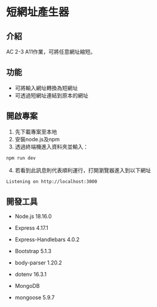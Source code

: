 # 短網址產生器

## 介紹
AC 2-3 A11作業，可將任意網址縮短。


## 功能 
- 可將輸入網址轉換為短網址
- 可透過短網址連結到原本的網址


## 開啟專案

1. 先下載專案至本地
2. 安裝node.js及npm
3. 透過終端機進入資料夾並輸入：

  ```bash
  npm run dev
  ```

4. 若看到此訊息則代表順利運行，打開瀏覽器進入到以下網址
  
  ```bash
  Listening on http://localhost:3000
  ```

## 開發工具

- Node.js 18.16.0
- Express 4.17.1
- Express-Handlebars 4.0.2
- Bootstrap 5.1.3
- body-parser 1.20.2
- dotenv 16.3.1

- MongoDB
- mongoose 5.9.7